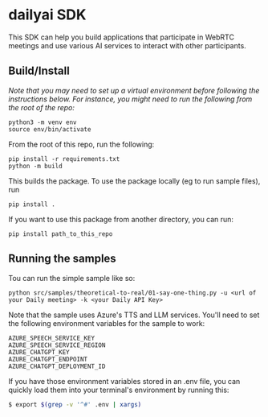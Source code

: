 # dailyai SDK

This SDK can help you build applications that participate in WebRTC meetings and use various AI services to interact with other participants.

## Build/Install

_Note that you may need to set up a virtual environment before following the instructions below. For instance, you might need to run the following from the root of the repo:_

```
python3 -m venv env
source env/bin/activate
```

From the root of this repo, run the following:

```
pip install -r requirements.txt
python -m build
```

This builds the package. To use the package locally (eg to run sample files), run

```
pip install .
```

If you want to use this package from another directory, you can run:

```
pip install path_to_this_repo
```

## Running the samples

Tou can run the simple sample like so:

```
python src/samples/theoretical-to-real/01-say-one-thing.py -u <url of your Daily meeting> -k <your Daily API Key>
```

Note that the sample uses Azure's TTS and LLM services. You'll need to set the following environment variables for the sample to work:

```
AZURE_SPEECH_SERVICE_KEY
AZURE_SPEECH_SERVICE_REGION
AZURE_CHATGPT_KEY
AZURE_CHATGPT_ENDPOINT
AZURE_CHATGPT_DEPLOYMENT_ID
```

If you have those environment variables stored in an .env file, you can quickly load them into your terminal's environment by running this:

```bash
$ export $(grep -v '^#' .env | xargs)
```
